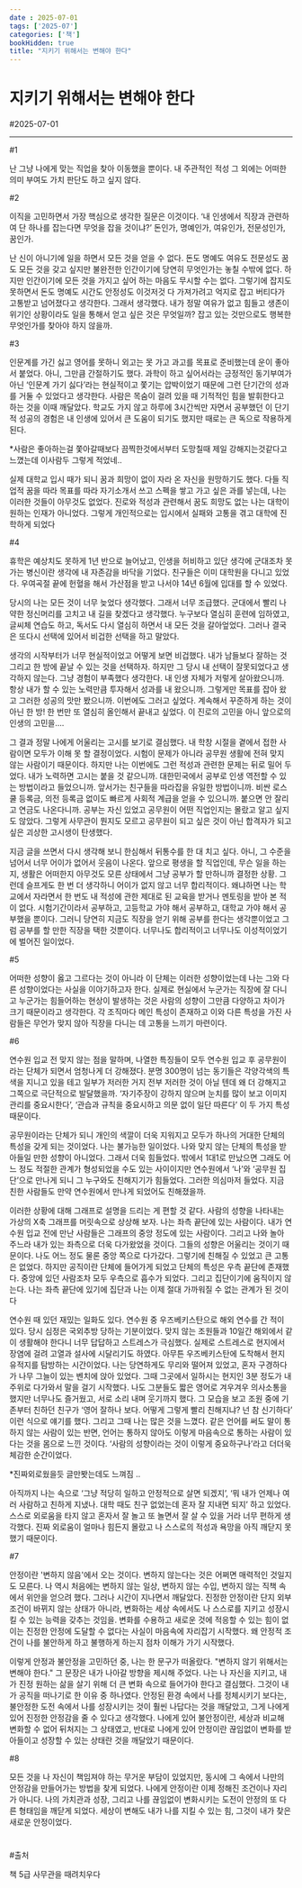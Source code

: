 ```yaml
---
date : 2025-07-01
tags: ['2025-07']
categories: ['책']
bookHidden: true
title: "지키기 위해서는 변해야 한다"
---
```


# 지키기 위해서는 변해야 한다

#2025-07-01

---

#1

난 그냥 나에게 맞는 직업을 찾아 이동했을 뿐이다. 내 주관적인 적성 그 외에는 어떠한 의미 부여도 가치 판단도 하고 싶지 않다.

#2

이직을 고민하면서 가장 핵심으로 생각한 질문은 이것이다. ‘내 인생에서 직장과 관련하여 단 하나를 잡는다면 무엇을 잡을 것이냐?’ 돈인가, 명예인가, 여유인가, 전문성인가, 꿈인가.

난 신이 아니기에 일을 하면서 모든 것을 얻을 수 없다. 돈도 명예도 여유도 전문성도 꿈도 모든 것을 갖고 싶지만 불완전한 인간이기에 당연히 무엇인가는 놓칠 수밖에 없다. 하지만 인간이기에 모든 것을 가지고 싶어 하는 마음도 무시할 수는 없다. 그렇기에 잡지도 못하면서 돈도 명예도 시간도 안정성도 이것저것 다 가져가려고 억지로 잡고 버티다가 고통받고 넘어졌다고 생각한다. 그래서 생각했다. 내가 정말 여유가 없고 힘들고 생존이 위기인 상황이라도 일을 통해서 얻고 싶은 것은 무엇일까? 잡고 있는 것만으로도 행복한 무엇인가를 찾아야 하지 않을까.

#3

인문계를 가긴 싫고 영어를 못하니 외고는 못 가고 과고를 목표로 준비했는데 운이 좋아서 붙었다. 아니, 그만큼 간절하기도 했다. 과학이 하고 싶어서라는 긍정적인 동기부여가 아닌 ‘인문계 가기 싫다’라는 현실적이고 쫓기는 압박이었기 때문에 그런 단기간의 성과를 거둘 수 있었다고 생각한다. 사람은 목숨이 걸려 있을 때 기적적인 힘을 발휘한다고 하는 것을 이때 깨달았다. 학교도 가지 않고 하루에 3시간씩만 자면서 공부했던 이 단기적 성공의 경험은 내 인생에 있어서 큰 도움이 되기도 했지만 때로는 큰 독으로 작용하게 된다.

*사람은 좋아하는걸 쫓아갈때보다 끔찍한것에서부터 도망칠때 제일 강해지는것같다고 느꼈는데 이사람두 그렇게 적었네..

실제 대학교 입시 때가 되니 꿈과 희망이 없이 자라 온 자신을 원망하기도 했다. 다들 직업적 꿈을 따라 목표를 따라 자기소개서 쓰고 스펙을 쌓고 가고 싶은 과를 넣는데, 나는 이러한 것들이 아무것도 없었다. 진로와 적성과 관련해서 꿈도 희망도 없는 나는 대학이 원하는 인재가 아니었다. 그렇게 개인적으로는 입시에서 실패와 고통을 겪고 대학에 진학하게 되었다

#4

휴학은 예상치도 못하게 1년 반으로 늘어났고, 인생을 허비하고 있단 생각에 군대조차 못 가는 병신이란 생각에 내 자존감을 바닥을 기었다. 친구들은 이미 대학원을 다니고 있었다. 우여곡절 끝에 헌혈을 해서 가산점을 받고 나서야 14년 6월에 입대를 할 수 있었다.

당시의 나는 모든 것이 너무 늦었다 생각했다. 그래서 너무 조급했다. 군대에서 빨리 나약한 정신머리를 고치고 내 길을 찾겠다고 생각했다. 누구보다 열심히 훈련에 임하였고, 글씨체 연습도 하고, 독서도 다시 열심히 하면서 내 모든 것을 갈아엎었다. 그러나 결국은 또다시 선택에 있어서 비겁한 선택을 하고 말았다.

생각의 시작부터가 너무 현실적이었고 어떻게 보면 비겁했다. 내가 남들보다 잘하는 것 그리고 한 방에 끝날 수 있는 것을 선택하자. 하지만 그 당시 내 선택이 잘못되었다고 생각하지 않는다. 그냥 경험이 부족했다 생각한다. 내 인생 자체가 저렇게 살아왔으니까. 항상 내가 할 수 있는 노력만큼 투자해서 성과를 내 왔으니까. 그렇게만 목표를 잡아 왔고 그러한 성공의 맛만 봤으니까. 이번에도 그러고 싶었다. 계속해서 꾸준하게 하는 것이 아닌 한 방! 한 번만 또 열심히 올인해서 끝내고 싶었다. 이 진로의 고민을 아니 앞으로의 인생의 고민을….

그 결과 정말 나에게 어울리는 고시를 보기로 결심했다. 내 학창 시절을 곁에서 접한 사람이면 모두가 이해 못 할 결정이었다. 시험이 문제가 아니라 공무원 생활에 전혀 맞지 않는 사람이기 때문이다. 하지만 나는 이번에도 그런 적성과 관련한 문제는 뒤로 밀어 두었다. 내가 노력하면 고시는 붙을 것 같으니까. 대한민국에서 공부로 인생 역전할 수 있는 방법이라고 들었으니까. 앞서가는 친구들을 따라잡을 유일한 방법이니까. 비싼 로스쿨 등록금, 의전 등록금 없이도 빠르게 사회적 계급을 얻을 수 있으니까. 붙으면 안 잘리고 연금도 나온다니까. 공부는 자신 있었고 공무원이 어떤 직업인지는 몰랐고 알고 싶지도 않았다. 그렇게 사무관이 뭔지도 모르고 공무원이 되고 싶은 것이 아닌 합격자가 되고 싶은 괴상한 고시생이 탄생했다.

지금 글을 쓰면서 다시 생각해 보니 한심해서 뒤통수를 한 대 치고 싶다. 아니, 그 수준을 넘어서 너무 어이가 없어서 웃음이 나온다. 앞으로 평생을 할 직업인데, 무슨 일을 하는지, 생활은 어떠한지 아무것도 모른 상태에서 그냥 공부가 할 만하니까 결정한 상황. 그런데 슬프게도 한 번 더 생각하니 어이가 없지 않고 너무 합리적이다. 왜냐하면 나는 학교에서 자라면서 한 번도 내 적성에 관한 제대로 된 교육을 받거나 멘토링을 받아 본 적이 없다. 시험기간이라서 공부하고, 고등학교 가야 해서 공부하고, 대학교 가야 해서 공부했을 뿐이다. 그러니 당연히 지금도 직장을 얻기 위해 공부를 한다는 생각뿐이었고 그럼 공부를 할 만한 직장을 택한 것뿐이다. 너무나도 합리적이고 너무나도 이성적이었기에 벌어진 일이었다.

#5

어떠한 성향이 옳고 그르다는 것이 아니라 이 단체는 이러한 성향이었는데 나는 그와 다른 성향이었다는 사실을 이야기하고자 한다. 실제로 현실에서 누군가는 직장에 잘 다니고 누군가는 힘들어하는 현상이 발생하는 것은 사람의 성향이 그만큼 다양하고 차이가 크기 때문이라고 생각한다. 각 조직마다 메인 특성이 존재하고 이와 다른 특성을 가진 사람들은 무언가 맞지 않아 직장을 다니는 데 고통을 느끼기 마련이다.

#6

연수원 입교 전 맞지 않는 점을 말하며, 나열한 특징들이 모두 연수원 입교 후 공무원이라는 단체가 되면서 엄청나게 더 강해졌다. 분명 300명이 넘는 동기들은 각양각색의 특색을 지니고 있을 테고 일부가 저러한 거지 전부 저러한 것이 아닐 텐데 왜 더 강해지고 그쪽으로 극단적으로 발달했을까. ‘자기주장이 강하지 않으며 눈치를 많이 보고 이미지 관리를 중요시한다’, ‘관습과 규칙을 중요시하고 의문 없이 일단 따른다’ 이 두 가지 특성 때문이다.

공무원이라는 단체가 되니 개인의 색깔이 더욱 지워지고 모두가 하나의 거대한 단체의 특성을 갖게 되는 것이었다. 나는 불가능한 일이었다. 나와 맞지 않는 단체의 특성을 받아들일 만한 성향이 아니었다. 그래서 더욱 힘들었다. 밖에서 1대1로 만났으면 그래도 어느 정도 적절한 관계가 형성되었을 수도 있는 사이이지만 연수원에서 ‘나’와 ‘공무원 집단’으로 만나게 되니 그 누구와도 친해지기가 힘들었다. 그러한 의심마저 들었다. 지금 친한 사람들도 만약 연수원에서 만나게 되었어도 친해졌을까.

이러한 상황에 대해 그래프로 설명을 드리는 게 편할 것 같다. 사람의 성향을 나타내는 가상의 X축 그래프를 머릿속으로 상상해 보자. 나는 좌측 끝단에 있는 사람이다. 내가 연수원 입교 전에 만난 사람들은 그래프의 중앙 정도에 있는 사람이다. 그리고 나와 놀아 주느라 내가 있는 좌측으로 더욱 다가왔었을 것이다. 그들의 성향은 어울리는 것이기 때문이다. 나도 어느 정도 물론 중앙 쪽으로 다가갔다. 그렇기에 친해질 수 있었고 큰 고통은 없었다. 하지만 공직이란 단체에 들어가게 되었고 단체의 특성은 우측 끝단에 존재했다. 중앙에 있던 사람조차 모두 우측으로 흡수가 되었다. 그리고 집단이기에 움직이지 않는다. 나는 좌측 끝단에 있기에 집단과 나는 이제 절대 가까워질 수 없는 관계가 된 것이다

연수원 때 있던 재밌는 일화도 있다. 연수원 중 우즈베키스탄으로 해외 연수를 간 적이 있다. 당시 심정은 국외추방 당하는 기분이었다. 맞지 않는 조원들과 10일간 해외에서 같이 생활해야 한다니 너무 답답하고 스트레스가 극심했다. 실제로 스트레스로 현지에서 장염에 걸려 고열과 설사에 시달리기도 하였다. 아무튼 우즈베키스탄에 도착해서 현지 유적지를 탐방하는 시간이었다. 나는 당연하게도 무리와 떨어져 있었고, 혼자 구경하다가 나무 그늘이 있는 벤치에 앉아 있었다. 그때 그곳에서 일하시는 현지인 3분 정도가 내 주위로 다가와서 말을 걸기 시작했다. 나도 그분들도 짧은 영어로 겨우겨우 의사소통을 했지만 너무나도 즐거웠고, 서로 소리 내며 웃기까지 했다. 그 모습을 보고 조원 중에 기존부터 친하던 친구가 ‘영어 잘하나 보다. 어떻게 그렇게 빨리 친해지냐? 넌 참 신기하다’ 이런 식으로 얘기를 했다. 그리고 그때 나는 많은 것을 느꼈다. 같은 언어를 써도 말이 통하지 않는 사람이 있는 반면, 언어는 통하지 않아도 이렇게 마음속으로 통하는 사람이 있다는 것을 몸으로 느낀 것이다. ‘사람의 성향이라는 것이 이렇게 중요하구나’라고 더더욱 체감한 순간이었다.

*진짜외로웠을듯 글만봣는데도 느껴짐 ..

아직까지 나는 속으로 ‘그냥 적당히 일하고 안정적으로 살면 되겠지’, ‘뭐 내가 언제나 여러 사람하고 친하게 지냈나. 대학 때도 친구 없었는데 혼자 잘 지내면 되지’ 하고 있었다. 스스로 외로움을 타지 않고 혼자서 잘 놀고 또 놀면서 잘 살 수 있을 거라 너무 편하게 생각했다. 진짜 외로움이 얼마나 힘든지 몰랐고 나 스스로의 적성과 욕망을 아직 깨닫지 못했기 때문이다.

#7

안정이란 '변하지 않음'에서 오는 것이다. 변하지 않는다는 것은 어쩌면 매력적인 것일지도 모른다. 나 역시 처음에는 변하지 않는 일상, 변하지 않는 수입, 변하지 않는 직책 속에서 위안을 얻으려 했다. 그러나 시간이 지나면서 깨달았다. 진정한 안정이란 단지 외부 조건이 바뀌지 않는 상태가 아니라, 변화하는 세상 속에서도 나 스스로를 지키고 성장시킬 수 있는 능력을 갖추는 것임을. 변화를 수용하고 새로운 것에 적응할 수 있는 힘이 없이는 진정한 안정에 도달할 수 없다는 사실이 마음속에 자리잡기 시작했다. 왜 안정적 조건이 나를 불안하게 하고 불행하게 하는지 점차 이해가 가기 시작했다.

이렇게 안정과 불안정을 고민하던 중, 나는 한 문구가 떠올랐다. "변하지 않기 위해서는 변해야 한다." 그 문장은 내가 나아갈 방향을 제시해 주었다. 나는 나 자신을 지키고, 내가 진정 원하는 삶을 살기 위해 더 큰 변화 속으로 들어가야 한다고 결심했다. 그것이 내가 공직을 떠나기로 한 이유 중 하나였다. 안정된 환경 속에서 나를 정체시키기 보다는, 불안정한 도전 속에서 나를 성장시키는 것이 훨씬 나답다는 것을 깨달았고, 그게 나에게 있어 진정한 안정감을 줄 수 있다고 생각했다. 나에게 있어 불안정이란, 세상과 비교해 변화할 수 없어 뒤처지는 그 상태였고, 반대로 나에게 있어 안정이란 끊임없이 변화를 받아들이고 성장할 수 있는 상태란 것을 깨달았기 때문이다.

#8

모든 것을 나 자신이 책임져야 하는 무거운 부담이 있었지만, 동시에 그 속에서 나만의 안정감을 만들어가는 방법을 찾게 되었다. 나에게 안정이란 이제 정해진 조건이나 자리가 아니다. 나의 가치관과 성장, 그리고 나를 끊임없이 변화시키는 도전이 안정의 또 다른 형태임을 깨닫게 되었다. 세상이 변해도 내가 나를 지킬 수 있는 힘, 그것이 내가 찾은 새로운 안정이었다.


#

#출처

책 5급 사무관을 때려치우다



